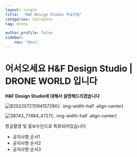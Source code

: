 ```yaml
---
layout: single
title:  "H&F Design Studio 주요사업"
categories: introduce
tag: drone

author_profile: false
sidebar:
    nav: "docs"
---
```


# 어서오세요 H&F Design Studio | DRONE WORLD 입니다

**H&F Design Studio에 대해서 설명해드리겠습니다**

![B20220727094157290]({{site.url}}/images/2023-03-23-two/B20220727094157290.jpg){: .img-width-half .align-center}

![38743_77484_4727]({{site.url}}/images/2023-03-23-two/38743_77484_4727.jpg){: .img-width-half .align-center}

항공촬영 및 홍보수단으로 특화되어있습니다
<div class="notice--success">
<ul>
    <li>공지사항 순서1</li>
    <li>공지사항 순서2</li>
    <li>공지사항 순서3</li>
</ul>
</div>